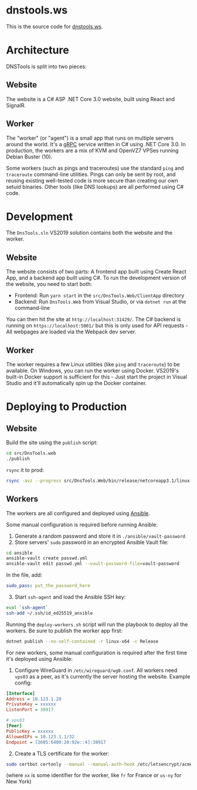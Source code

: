 # dnstools.ws

This is the source code for [dnstools.ws](https://dnstools.ws).

# Architecture

DNSTools is split into two pieces:

## Website

The website is a C# ASP .NET Core 3.0 website, built using React and SignalR.

## Worker

The "worker" (or "agent") is a small app that runs on multiple servers around the world. It's a [gRPC](https://grpc.io/) service written in C# using .NET Core 3.0. In production, the workers are a mix of KVM and OpenVZ7 VPSes running Debian Buster (10).

Some workers (such as pings and traceroutes) use the standard `ping` and `traceroute` command-line utilities. Pings can only be sent by root, and reusing existing well-tested code is more secure than creating our own setuid binaries. Other tools (like DNS lookups) are all performed using C# code.

# Development

The `DnsTools.sln` VS2019 solution contains both the website and the worker.

## Website

The website consists of two parts: A frontend app built using Create React App, and a backend app built using C#. To run the development version of the website, you need to start both:

- Frontend: Run `yarn start` in the `src/DnsTools.Web/ClientApp` directory
- Backend: Run `DnsTools.Web` from Visual Studio, or via `dotnet run` at the command-line

You can then hit the site at `http://localhost:31429/`. The C# backend is running on `https://localhost:5001/` but this is only used for API requests - All webpages are loaded via the Webpack dev server.

## Worker

The worker requires a few Linux utilities (like `ping` and `traceroute`) to be available. On Windows, you can run the worker using Docker. VS2019's built-in Docker support is sufficient for this - Just start the project in Visual Studio and it'll automatically spin up the Docker container.

# Deploying to Production

## Website

Build the site using the `publish` script:

```sh
cd src/DnsTools.web
./publish
```

`rsync` it to prod:

```sh
rsync -avz --progress src/DnsTools.Web/bin/release/netcoreapp3.1/linux-x64/publish/ dnstools-deploy@dnstools.ws:/var/www/dnstools/
```

## Workers

The workers are all configured and deployed using [Ansible](https://www.ansible.com/).

Some manual configuration is required before running Ansible:

1. Generate a random password and store it in `./ansible/vault-password`
2. Store servers' `sudo` password in an encrypted Ansible Vault file:

```sh
cd ansible
ansible-vault create passwd.yml
ansible-vault edit passwd.yml --vault-password-file=vault-password
```

In the file, add:

```yml
sudo_pass: put_the_password_here
```

3. Start `ssh-agent` and load the Ansible SSH key:

```sh
eval `ssh-agent`
ssh-add ~/.ssh/id_ed25519_ansible
```

Running the `deploy-workers.sh` script will run the playbook to deploy all the workers. Be sure to publish the worker app first:

```sh
dotnet publish --no-self-contained -r linux-x64 -c Release
```

For new workers, some manual configuration is required after the first time it's deployed using Ansible:

1. Configure WireGuard in `/etc/wireguard/wg0.conf`. All workers need `vps03` as a peer, as it's currently the server hosting the website. Example config:

```ini
[Interface]
Address = 10.123.1.20
PrivateKey = xxxxxx
ListenPort = 38917

# vps03
[Peer]
PublicKey = xxxxxx
AllowedIPs = 10.123.1.1/32
Endpoint = [2605:6400:20:92e::4]:38917

```

2. Create a TLS certificate for the worker:

```sh
sudo certbot certonly --manual --manual-auth-hook /etc/letsencrypt/acme-dns-auth.py --preferred-challenges dns --debug-challenges --server https://acme-v02.api.letsencrypt.org/directory --cert-name dnstools-worker -d xx.worker.dns.tg
```

(where `xx` is some identifier for the worker, like `fr` for France or `us-ny` for New York)
